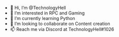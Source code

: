 - 👋 Hi, I’m @TechnologyHell
- 👀 I’m interested in RPC and Gaming
- 🌱 I’m currently learning Python
- 💞️ I’m looking to collaborate on Content creation
- 📫 Reach me via Discord at TechnologyHell#1026

<!---
TechnologyHell/TechnologyHell is a ✨ special ✨ repository because its `README.md` (this file) appears on your GitHub profile.
You can click the Preview link to take a look at your changes.
--->
